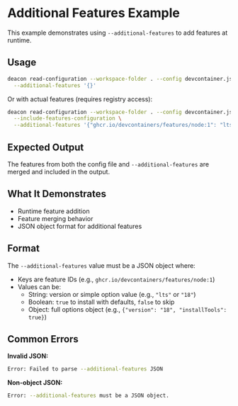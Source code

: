 # Additional Features Example

This example demonstrates using `--additional-features` to add features at runtime.

## Usage

```bash
deacon read-configuration --workspace-folder . --config devcontainer.json \
  --additional-features '{}'
```

Or with actual features (requires registry access):

```bash
deacon read-configuration --workspace-folder . --config devcontainer.json \
  --include-features-configuration \
  --additional-features '{"ghcr.io/devcontainers/features/node:1": "lts"}'
```

## Expected Output

The features from both the config file and `--additional-features` are merged and included in the output.

## What It Demonstrates

- Runtime feature addition
- Feature merging behavior
- JSON object format for additional features

## Format

The `--additional-features` value must be a JSON object where:
- Keys are feature IDs (e.g., `ghcr.io/devcontainers/features/node:1`)
- Values can be:
  - String: version or simple option value (e.g., `"lts"` or `"18"`)
  - Boolean: `true` to install with defaults, `false` to skip
  - Object: full options object (e.g., `{"version": "18", "installTools": true}`)

## Common Errors

**Invalid JSON:**
```bash
Error: Failed to parse --additional-features JSON
```

**Non-object JSON:**
```bash
Error: --additional-features must be a JSON object.
```
